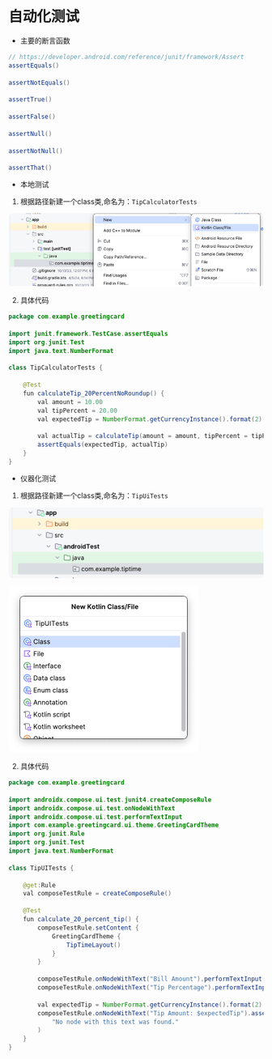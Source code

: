# 自动化测试

- 主要的断言函数
```java
// https://developer.android.com/reference/junit/framework/Assert
assertEquals()

assertNotEquals()

assertTrue()

assertFalse()

assertNull()

assertNotNull()

assertThat()

```

- 本地测试

1. 根据路径新建一个class类,命名为：`TipCalculatorTests`

<p>
  <img src="../.vitepress/public/start/automatedTest/1.png" alt="vitepress init screenshot" style="border-radius:8px">
</p>

2. 具体代码

```java
package com.example.greetingcard

import junit.framework.TestCase.assertEquals
import org.junit.Test
import java.text.NumberFormat

class TipCalculatorTests {

    @Test
    fun calculateTip_20PercentNoRoundup() {
        val amount = 10.00
        val tipPercent = 20.00
        val expectedTip = NumberFormat.getCurrencyInstance().format(2)

        val actualTip = calculateTip(amount = amount, tipPercent = tipPercent, false)
        assertEquals(expectedTip, actualTip)
    }
}
```

- 仪器化测试

1. 根据路径新建一个class类,命名为：`TipUiTests`

<p>
  <img src="../.vitepress/public/start/automatedTest/2.png" alt="vitepress init screenshot" style="border-radius:8px">
</p>
<p>
  <img src="../.vitepress/public/start/automatedTest/3.png" alt="vitepress init screenshot" style="border-radius:8px">
</p>

2. 具体代码

```java
package com.example.greetingcard

import androidx.compose.ui.test.junit4.createComposeRule
import androidx.compose.ui.test.onNodeWithText
import androidx.compose.ui.test.performTextInput
import com.example.greetingcard.ui.theme.GreetingCardTheme
import org.junit.Rule
import org.junit.Test
import java.text.NumberFormat

class TipUITests {

    @get:Rule
    val composeTestRule = createComposeRule()

    @Test
    fun calculate_20_percent_tip() {
        composeTestRule.setContent {
            GreetingCardTheme {
                TipTimeLayout()
            }
        }

        composeTestRule.onNodeWithText("Bill Amount").performTextInput("10")
        composeTestRule.onNodeWithText("Tip Percentage").performTextInput("20")

        val expectedTip = NumberFormat.getCurrencyInstance().format(2)
        composeTestRule.onNodeWithText("Tip Amount: $expectedTip").assertExists(
            "No node with this text was found."
        )
    }
}
```